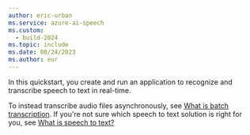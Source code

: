 ```yaml
---
author: eric-urban
ms.service: azure-ai-speech
ms.custom:
  - build-2024
ms.topic: include
ms.date: 08/24/2023
ms.author: eur
---
```


In this quickstart, you create and run an application to recognize and transcribe speech to text in real-time. 

To instead transcribe audio files asynchronously, see [What is batch transcription](~/articles/ai-services/speech-service/batch-transcription.md). If you're not sure which speech to text solution is right for you, see [What is speech to text?](~/articles/ai-services/speech-service/speech-to-text.md)
